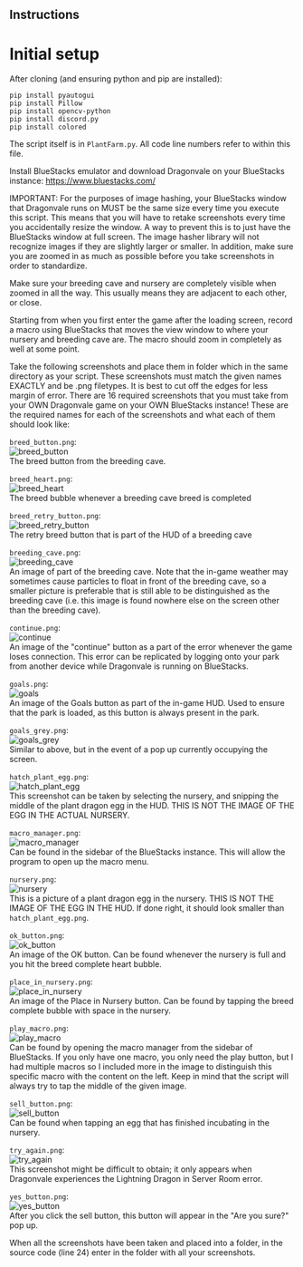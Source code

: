 ## Instructions

# Initial setup
After cloning (and ensuring python and pip are installed):

`pip install pyautogui` <br />
`pip install Pillow`  <br />
`pip install opencv-python` <br />
`pip install discord.py` <br />
`pip install colored` <br />

The script itself is in `PlantFarm.py`. All code line numbers refer to within this file.

Install BlueStacks emulator and download Dragonvale on your BlueStacks instance: https://www.bluestacks.com/

IMPORTANT: For the purposes of image hashing, your BlueStacks window that Dragonvale runs on MUST be the same size every time you execute this script. This means that you will have to retake screenshots every time you accidentally resize the window. A way to prevent this is to just have the BlueStacks window at full screen. The image hasher library will not recognize images if they are slightly larger or smaller. In addition, make sure you are zoomed in as much as possible before you take screenshots in order to standardize.

Make sure your breeding cave and nursery are completely visible when zoomed in all the way. This usually means they are adjacent to each other, or close.

Starting from when you first enter the game after the loading screen, record a macro using BlueStacks that moves the view window to where your nursery and breeding cave are. The macro should zoom in completely as well at some point. 

Take the following screenshots and place them in folder which in the same directory as your script. These screenshots must match the given names EXACTLY and be .png filetypes. It is best to cut off the edges for less margin of error. There are 16 required screenshots that you must take from your OWN Dragonvale game on your OWN BlueStacks instance! These are the required names for each of the screenshots and what each of them should look like:

`breed_button.png`: <br />
![breed_button](https://user-images.githubusercontent.com/89762342/220868061-e02931b4-5282-4bd9-9617-5ed0ec435f05.png) <br />
The breed button from the breeding cave.

`breed_heart.png`: <br />
![breed_heart](https://user-images.githubusercontent.com/89762342/220868490-7a0a71ea-0180-489d-b5ac-9b615d90bb26.png) <br />
The breed bubble whenever a breeding cave breed is completed

`breed_retry_button.png`: <br />
![breed_retry_button](https://user-images.githubusercontent.com/89762342/220868629-4d224fd9-58b0-4c07-84a1-37666b156998.png) <br />
The retry breed button that is part of the HUD of a breeding cave

`breeding_cave.png`: <br />
![breeding_cave](https://user-images.githubusercontent.com/89762342/220868726-2d8a1228-9714-4db8-9fc8-409ef766514a.png) <br />
An image of part of the breeding cave. Note that the in-game weather may sometimes cause particles to float in front of the breeding cave, so a smaller picture is preferable that is still able to be distinguished as the breeding cave (i.e. this image is found nowhere else on the screen other than the breeding cave).

`continue.png`: <br />
![continue](https://user-images.githubusercontent.com/89762342/220869001-0effe59b-6f75-40ab-bde9-80ae273010f2.png) <br />
An image of the "continue" button as a part of the error whenever the game loses connection. This error can be replicated by logging onto your park from another device while Dragonvale is running on BlueStacks.

`goals.png`: <br />
![goals](https://user-images.githubusercontent.com/89762342/220869331-09ae31c1-fd6f-450d-a192-63276cdb28a0.png) <br />
An image of the Goals button as part of the in-game HUD. Used to ensure that the park is loaded, as this button is always present in the park.

`goals_grey.png`: <br />
![goals_grey](https://user-images.githubusercontent.com/89762342/220869468-03072a68-5c77-4b05-9304-7f09155f321e.png) <br />
Similar to above, but in the event of a pop up currently occupying the screen.

`hatch_plant_egg.png`: <br />
![hatch_plant_egg](https://user-images.githubusercontent.com/89762342/220869618-a05da3c1-2061-4dc7-83f3-074c92217485.png) <br />
This screenshot can be taken by selecting the nursery, and snipping the middle of the plant dragon egg in the HUD. THIS IS NOT THE IMAGE OF THE EGG IN THE ACTUAL NURSERY.

`macro_manager.png`: <br />
![macro_manager](https://user-images.githubusercontent.com/89762342/220869840-cee744f5-9f65-40ad-a22f-aa87610cc66b.png) <br />
Can be found in the sidebar of the BlueStacks instance. This will allow the program to open up the macro menu.

`nursery.png`: <br />
![nursery](https://user-images.githubusercontent.com/89762342/220869990-0fa513c0-ba41-4cc8-ae82-f97d34077d90.png) <br />
This is a picture of a plant dragon egg in the nursery. THIS IS NOT THE IMAGE OF THE EGG IN THE HUD. If done right, it should look smaller than `hatch_plant_egg.png`.

`ok_button.png`: <br />
![ok_button](https://user-images.githubusercontent.com/89762342/220870211-440bc6f5-3e21-4ffc-ab09-ea78685bd5f5.png) <br />
An image of the OK button. Can be found whenever the nursery is full and you hit the breed complete heart bubble.

`place_in_nursery.png`: <br />
![place_in_nursery](https://user-images.githubusercontent.com/89762342/220870409-1c5993c4-a13f-49ff-89dd-a0b941ed9916.png) <br />
An image of the Place in Nursery button. Can be found by tapping the breed complete bubble with space in the nursery.

`play_macro.png`: <br />
![play_macro](https://user-images.githubusercontent.com/89762342/220870510-094b667e-59aa-43e2-9c4d-eb5ac6ca90f6.png) <br />
Can be found by opening the macro manager from the sidebar of BlueStacks. If you only have one macro, you only need the play button, but I had multiple macros so I included more in the image to distinguish this specific macro with the content on the left. Keep in mind that the script will always try to tap the middle of the given image.

`sell_button.png`: <br />
![sell_button](https://user-images.githubusercontent.com/89762342/220870842-1170a148-a5e0-4b83-8858-3e4b5b6df7ca.png) <br />
Can be found when tapping an egg that has finished incubating in the nursery.

`try_again.png`: <br />
![try_again](https://user-images.githubusercontent.com/89762342/220870904-08904ef8-0bc1-40a4-8598-b8ab75188bca.png) <br />
This screenshot might be difficult to obtain; it only appears when Dragonvale experiences the Lightning Dragon in Server Room error. 

`yes_button.png`: <br />
![yes_button](https://user-images.githubusercontent.com/89762342/220871140-120bcdfe-ddef-4afe-add5-032da3647105.png) <br />
After you click the sell button, this button will appear in the "Are you sure?" pop up.

When all the screenshots have been taken and placed into a folder, in the source code (line 24) enter in the folder with all your screenshots.
